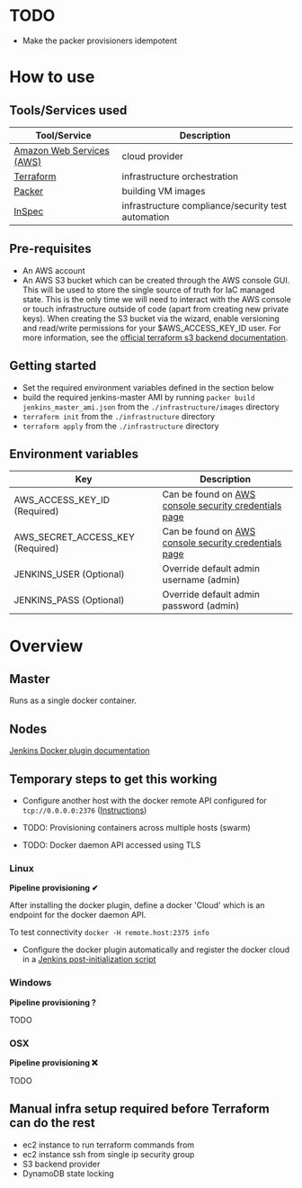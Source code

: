 # TODO

 * Make the packer provisioners idempotent

# How to use

## Tools/Services used

| Tool/Service                                         | Description                                        |
| ---------------------------------------------------- | -------------------------------------------------- |
| [Amazon Web Services (AWS)](https://aws.amazon.com/) | cloud provider                                     |
| [Terraform](https://www.terraform.io/)               | infrastructure orchestration                       |
| [Packer](https://www.packer.io/)                     | building VM images                                 |
| [InSpec](https://www.inspec.io/)                     | infrastructure compliance/security test automation |

## Pre-requisites

* An AWS account
* An AWS S3 bucket which can be created through the AWS console GUI. This will be used to store the single source of truth for IaC managed state. This is the only
  time we will need to interact with the AWS console or touch infrastructure outside of code (apart from creating new private keys). When creating the S3 bucket
  via the wizard, enable versioning and read/write permissions for your $AWS_ACCESS_KEY_ID user. For more information, see the [official terraform s3 backend
  documentation](https://www.terraform.io/docs/backends/types/s3.html).

## Getting started

* Set the required environment variables defined in the section below
* build the required jenkins-master AMI by running `packer build jenkins_master_ami.json` from the `./infrastructure/images` directory
* `terraform init` from the `./infrastructure` directory
* `terraform apply` from the `./infrastructure` directory

## Environment variables

| Key                               | Description                                                                                                            |
| --------------------------------- | ---------------------------------------------------------------------------------------------------------------------- |
| AWS_ACCESS_KEY_ID (Required)      | Can be found on [AWS console security credentials page](https://console.aws.amazon.com/iam/home?#/security_credential) |
| AWS_SECRET_ACCESS_KEY (Required)  | Can be found on [AWS console security credentials page](https://console.aws.amazon.com/iam/home?#/security_credential) |
| JENKINS_USER (Optional)           | Override default admin username (admin)                                                                                |
| JENKINS_PASS (Optional)           | Override default admin password (admin)                                                                                |

# Overview

## Master

Runs as a single docker container.

## Nodes

[Jenkins Docker plugin documentation](https://wiki.jenkins.io/display/JENKINS/Docker+Plugin)

## Temporary steps to get this working

* Configure another host with the docker remote API configured for `tcp://0.0.0.0:2376` ([Instructions](https://www.ivankrizsan.se/2016/05/18/enabling-docker-remote-api-on-ubuntu-16-04))

* TODO: Provisioning containers across multiple hosts (swarm)
* TODO: Docker daemon API accessed using TLS

### Linux

__Pipeline provisioning ✔__

After installing the docker plugin, define a docker 'Cloud' which is an endpoint for the docker daemon API.

To test connectivity `docker -H remote.host:2375 info`

* Configure the docker plugin automatically and register the docker cloud in a [Jenkins post-initialization script](https://wiki.jenkins.io/display/JENKINS/Post-initialization+script)

### Windows

__Pipeline provisioning ?__

TODO

### OSX

__Pipeline provisioning ❌__

TODO

## Manual infra setup required before Terraform can do the rest

* ec2 instance to run terraform commands from
* ec2 instance ssh from single ip security group
* S3 backend provider
* DynamoDB state locking
